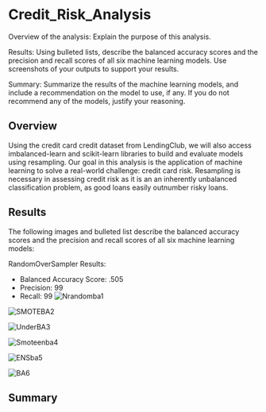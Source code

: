 # Credit_Risk_Analysis
Overview of the analysis: Explain the purpose of this analysis.

Results: Using bulleted lists, describe the balanced accuracy scores and the precision and recall scores of all six machine learning models. Use screenshots of your outputs to support your results.

Summary: Summarize the results of the machine learning models, and include a recommendation on the model to use, if any. If you do not recommend any of the models, justify your reasoning.

## Overview
Using the credit card credit dataset from LendingClub, we will also access imbalanced-learn and scikit-learn libraries to build and evaluate models using resampling. Our goal in this analysis is the application of machine learning to solve a real-world challenge: credit card risk. Resampling is necessary in assessing credit risk as it is an an inherently unbalanced classification problem, as good loans easily outnumber risky loans.

## Results
 The following images and bulleted list describe the balanced accuracy scores and the precision and recall scores of all six machine learning models:

RandomOverSampler Results:
  - Balanced Accuracy Score: .505
  - Precision: 99
  - Recall: 99
![Nrandomba1](https://user-images.githubusercontent.com/80009944/129771175-4d4bf0fd-8599-4130-a099-4320f2c3fc18.PNG)


![SMOTEBA2](https://user-images.githubusercontent.com/80009944/129771195-d2abcf6f-143d-44d6-bed2-210590b61619.PNG)

![UnderBA3](https://user-images.githubusercontent.com/80009944/129771209-cf1551da-35a6-4a9e-96b8-e65a0968ce2d.PNG)

![Smoteenba4](https://user-images.githubusercontent.com/80009944/129771220-cc36278c-0a6e-4681-abb7-37161e860437.PNG)

![ENSba5](https://user-images.githubusercontent.com/80009944/129771234-8accc15f-d6f5-4ee6-9cfb-29e9b7b7e633.PNG)

![BA6](https://user-images.githubusercontent.com/80009944/129771478-6c684d0a-c4ec-4b9a-978e-3a23ee4b91b2.PNG)

## Summary
































